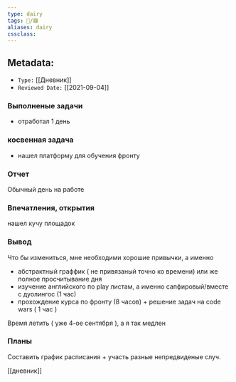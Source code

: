 ```yaml
---
type: dairy
tags: 📜️/🟥️
aliases: dairy
cssclass:
---
```


## Metadata:

- `Type:` [[Дневник]] 
- `Reviewed Date:` [[2021-09-04]]



### Выполненые задачи
- отработал 1 день

### косвенная задача
- нашел платформу для обучения фронту
### Отчет

Обычный день на работе

### Впечатления, открытия
нашел кучу площадок

### Вывод

Что бы измениться, мне необходими хорошие привычки, а именно
- абстрактный граффик ( не привязаный точно ко времени) или же полное просчитывание дня
- изучение английского по play листам, а именно сапфировый/вместе с дуолингос (1 час)
- прохождение курса по фронту (8 часов) + решение задач на code wars ( 1 час )

Время летить ( уже 4-ое сентября ), а я так медлен

### Планы
Составить график расписания + участь разные непредвиденые случ. 




[[дневник]]

